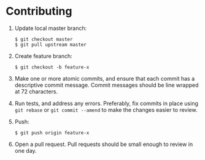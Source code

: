 # Contributing

1.  Update local master branch:

        $ git checkout master
        $ git pull upstream master

2.  Create feature branch:

        $ git checkout -b feature-x

3.  Make one or more atomic commits, and ensure that each commit has a
    descriptive commit message. Commit messages should be line wrapped
    at 72 characters.

4.  Run tests, and address any errors. Preferably, fix commits in place
    using `git rebase` or `git commit --amend` to make the changes easier to
    review.

5.  Push:

        $ git push origin feature-x

6.  Open a pull request. Pull requests should be small enough to review in one day.
